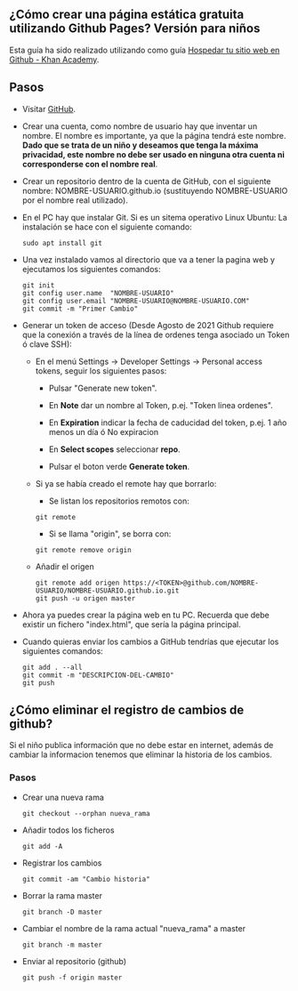## ¿Cómo crear una página estática gratuita utilizando Github Pages? Versión para niños

Esta guía ha sido realizado utilizando como guía [Hospedar tu sitio web en Github - Khan Academy](https://es.khanacademy.org/computing/computer-programming/html-css/web-development-tools/a/hosting-your-website-on-github).

## Pasos

- Visitar [GitHub](https://github.com).

- Crear una cuenta, como nombre de usuario hay que inventar un nombre. El nombre es importante, ya que la página tendrá este nombre. **Dado que se trata de un niño y deseamos que tenga la máxima privacidad, este nombre no debe ser usado en ninguna otra cuenta ni corresponderse con el nombre real**.

- Crear un repositorio dentro de la cuenta de GitHub, con el siguiente nombre: NOMBRE-USUARIO.github.io (sustituyendo NOMBRE-USUARIO por el nombre real utilizado).

- En el PC hay que instalar Git. Si es un sitema operativo Linux Ubuntu: La instalación se hace con el siguiente comando:
	
	```
	sudo apt install git
	```

- Una vez instalado vamos al directorio que va a tener la pagina web y ejecutamos los siguientes comandos:

	```
	git init
	git config user.name  "NOMBRE-USUARIO"
	git config user.email "NOMBRE-USUARIO@NOMBRE-USUARIO.COM"
	git commit -m "Primer Cambio"
	```
	
- Generar un token de acceso (Desde Agosto de 2021 Github requiere que la conexión a través de la línea de ordenes tenga asociado un Token ó clave SSH):

	- En el menú Settings -> Developer Settings -> Personal access tokens, seguir los siguientes pasos:
	
		- Pulsar "Generate new token".
		
		- En **Note** dar un nombre al Token, p.ej. "Token linea ordenes".
	
		- En **Expiration** indicar la fecha de caducidad del token, p.ej. 1 año menos un día ó No expiracion
		
		- En **Select scopes** seleccionar **repo**.
		
		- Pulsar el boton verde **Generate token**.
		
	- Si ya se había creado el remote hay que borrarlo:
	
		- Se listan los repositorios remotos con:
		
		```
		git remote 
		```
		
		- Si se llama "origin", se borra con:
		
		```
		git remote remove origin
		```
			
		
	- Añadir el origen
		
		```
		git remote add origen https://<TOKEN>@github.com/NOMBRE-USUARIO/NOMBRE-USUARIO.github.io.git
		git push -u origen master
		```

- Ahora ya puedes crear la página web en tu PC. Recuerda que debe existir un fichero "index.html", que sería la página principal.

- Cuando quieras enviar los cambios a GitHub tendrías que ejecutar los siguientes comandos:

	```
	git add . --all
	git commit -m "DESCRIPCION-DEL-CAMBIO"
	git push
	```

## ¿Cómo eliminar el registro de cambios de github?

Si el niño publica información que no debe estar en internet, además de cambiar la informacion tenemos que eliminar la historia de los cambios.

### Pasos

- Crear una nueva rama

	```
	git checkout --orphan nueva_rama
	```

- Añadir todos los ficheros

	```
	git add -A
	```

- Registrar los cambios

	```
	git commit -am "Cambio historia"
	```

- Borrar la rama master

	```
	git branch -D master
	```

- Cambiar el nombre de la rama actual "nueva_rama" a master

	```
	git branch -m master
	```

- Enviar al repositorio (github)

	```
	git push -f origin master
	```
